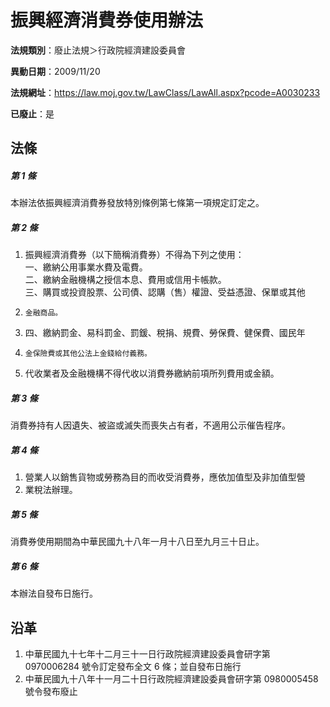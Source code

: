# 振興經濟消費券使用辦法

**法規類別**：廢止法規＞行政院經濟建設委員會

**異動日期**：2009/11/20  

**法規網址**：https://law.moj.gov.tw/LawClass/LawAll.aspx?pcode=A0030233

**已廢止**：是



## 法條
##### 第 1 條
本辦法依振興經濟消費券發放特別條例第七條第一項規定訂定之。

##### 第 2 條
1. 振興經濟消費券（以下簡稱消費券）不得為下列之使用：  
一、繳納公用事業水費及電費。  
二、繳納金融機構之授信本息、費用或信用卡帳款。  
三、購買或投資股票、公司債、認購（售）權證、受益憑證、保單或其他
1.     金融商品。
1. 四、繳納罰金、易科罰金、罰鍰、稅捐、規費、勞保費、健保費、國民年
1.     金保險費或其他公法上金錢給付義務。
1. 代收業者及金融機構不得代收以消費券繳納前項所列費用或金額。

##### 第 3 條
消費券持有人因遺失、被盜或滅失而喪失占有者，不適用公示催告程序。

##### 第 4 條
1. 營業人以銷售貨物或勞務為目的而收受消費券，應依加值型及非加值型營
1. 業稅法辦理。

##### 第 5 條
消費券使用期間為中華民國九十八年一月十八日至九月三十日止。

##### 第 6 條
本辦法自發布日施行。

## 沿革
1. 中華民國九十七年十二月三十一日行政院經濟建設委員會研字第 0970006284 號令訂定發布全文 6  條；並自發布日施行
1. 中華民國九十八年十一月二十日行政院經濟建設委員會研字第 0980005458 號令發布廢止
